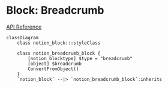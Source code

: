 # Block: Breadcrumb

[API Reference](https://developers.notion.com/reference/block#breadcrumb)

```mermaid
classDiagram
    class notion_block:::styleClass

    class notion_breadcrumb_block {
        [notion_blocktype] $type = "breadcrumb"
        [object] $breadcrumb 
        ConvertFromObject()
    }
    `notion_block` --|> `notion_breadcrumb_block`:inherits
```

